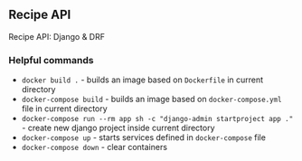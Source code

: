 ## Recipe API

Recipe API: Django & DRF


### Helpful commands
- `docker build .` - builds an image based on `Dockerfile` in current directory
- `docker-compose build` - builds an image based on `docker-compose.yml` file in current directory
- `docker-compose run --rm app sh -c "django-admin startproject app ."` - create new django project inside current directory
- `docker-compose up` - starts services defined in `docker-compose` file
- `docker-compose down` - clear containers
